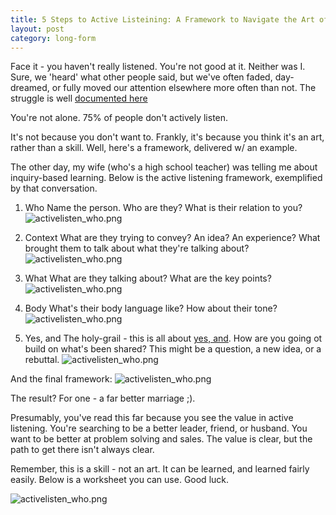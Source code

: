 ```yaml
---
title: 5 Steps to Active Listeining: A Framework to Navigate the Art of Active Listening.
layout: post
category: long-form
---
```



Face it - you haven't really listened. You're not good at it. Neither was I. Sure, we 'heard' what other people said, but we've often faded, day-dreamed, or fully moved our attention elsewhere more often than not. The struggle is well [documented here](http://pratikrathod.com/long-form/2016/03/23/half-of-communication-is-never-saying-a-word.html)

You're not alone. 75% of people don't actively listen.

It's not because you don't want to. Frankly, it's because you think it's an art, rather than a skill. Well, here's a framework, delivered w/ an example.

The other day, my wife (who's a high school teacher) was telling me about inquiry-based learning. Below is the active listening framework, exemplified by that conversation.

1. Who
Name the person. Who are they? What is their relation to you?
![activelisten_who.png]({{site.url}}/images/fw_activelistening/activelisten_who.png)

2. Context
What are they trying to convey? An idea? An experience? What brought them to talk about what they're talking about?
![activelisten_who.png]({{site.url}}/images/fw_activelistening/activelisten_context.png)

3. What
What are they talking about? What are the key points?
![activelisten_who.png]({{site.url}}/images/fw_activelistening/activelisten_what.png)

4. Body
What's their body language like? How about their tone?
![activelisten_who.png]({{site.url}}/images/fw_activelistening/activelisten_bodylang.png)

5. Yes, and
The holy-grail - this is all about [yes, and](https://en.wikipedia.org/wiki/Yes,_and...). How are you going ot build on what's been shared? This might be a question, a new idea, or a rebuttal.
![activelisten_who.png]({{site.url}}/images/fw_activelistening/activelisten_yesand.png)


And the final framework:
![activelisten_who.png]({{site.url}}/images/fw_activelistening/framework_example.png)


The result? For one - a far better marriage ;).

Presumably, you've read this far because you see the value in active listening. You're searching to be a better leader, friend, or husband. You want to be better at problem solving and sales. The value is clear, but the path to get there isn't always clear.

Remember, this is a skill - not an art. It can be learned, and learned fairly easily. Below is a worksheet you can use. Good luck.

![activelisten_who.png]({{site.url}}/images/fw_activelistening/framework.png)